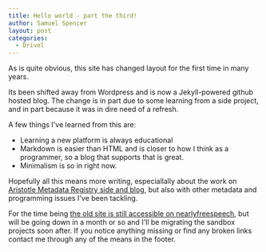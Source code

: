 ```yaml
---
title: Hello world - part the third!
author: Samuel Spencer
layout: post
categories:
  - Drivel
---
```


As is quite obvious, this site has changed layout for the first time in many years.

Its been shifted away from Wordpress and is now a Jekyll-powered github hosted blog.
The change is in part due to some learning from a side project, and in part because it was in dire need of a refresh.

A few things I've learned from this are:

* Learning a new platform is always educational
* Markdown is easier than HTML and is closer to how I think as a programmer, so a blog that supports that is great.
* Minimalism is so in right now.

Hopefully all this means more writing, especiallally about the work on 
[Aristotle Metadata Registry side and blog](https://github.com/aristotle-mdr/aristotle-metadata-registry/), 
but also with other metadata and programming issues I've been tackling.

For the time being [the old site is still accessible on nearlyfreespeech](http://kidstrythisathome.nfshost.com/),
but will be going down in a month or so and I'll be migrating the sandbox projects soon after. If you notice anything missing or find any broken links
contact me through any of the means in the footer.